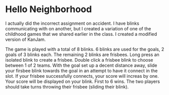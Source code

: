 # Hello Neighborhood
I actually did the incorrect assignment on accident. I have blinks communicating with on another, but I created a variation of one of the childhood games that we shared earlier in the class.
I created a modified version of KanJam.

The game is played with a total of 8 blinks. 6 blinks are used for the goals, 2 goals of 3 blinks each. The remaining 2 blinks are frisbees. Long press an isolated blink to create a frisbee. Double click a frisbee blink to choose between 1 of 2 teams. With the goal set up a decent distance away, slide your firsbee blink towards the goal in an attempt to have it connect in the slot. If your frisbee successfully connects, your score will increas by one. Your score will be displayed on your blink. First to 6 wins. The two players should take turns throwing their frisbee (sliding their blink).